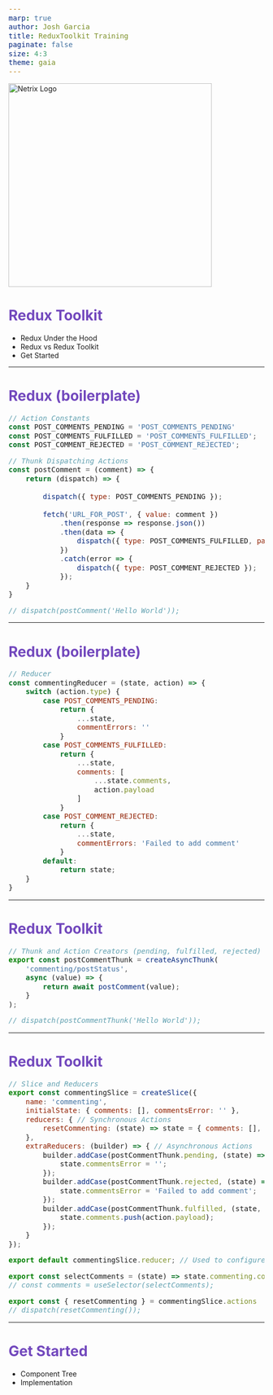 ```yaml
---
marp: true
author: Josh Garcia
title: ReduxToolkit Training
paginate: false
size: 4:3
theme: gaia
---
```


<style>
    :root {
        --color-background: #2E1A47;
        --color-foreground: #fff;
		font-family: Montserrat;
    }

    h1 {
        color: #7248BD;
    }

    h2 {
        color: #666;
    }

    img {
        width: 400px;
    }

	span {
		font-size: 14px;
	}
</style>

![Netrix Logo](https://www.netrixllc.com/wp-content/uploads/2020/09/Netrix-Logo.png)

# Redux Toolkit
-   Redux Under the Hood
-   Redux vs Redux Toolkit
-	Get Started

---

# Redux (boilerplate)

```js
// Action Constants
const POST_COMMENTS_PENDING = 'POST_COMMENTS_PENDING'
const POST_COMMENTS_FULFILLED = 'POST_COMMENTS_FULFILLED';
const POST_COMMENT_REJECTED = 'POST_COMMENT_REJECTED';

// Thunk Dispatching Actions
const postComment = (comment) => {
	return (dispatch) => {
		
		dispatch({ type: POST_COMMENTS_PENDING });
		
		fetch('URL_FOR_POST', { value: comment })
			.then(response => response.json())
			.then(data => {
				dispatch({ type: POST_COMMENTS_FULFILLED, payload: data });
			})
			.catch(error => {
				dispatch({ type: POST_COMMENT_REJECTED });
			});
	}
}

// dispatch(postComment('Hello World'));
```

---

# Redux (boilerplate)

```js
// Reducer
const commentingReducer = (state, action) => {
	switch (action.type) {
		case POST_COMMENTS_PENDING:
			return {
				...state,
				commentErrors: ''
			}
		case POST_COMMENTS_FULFILLED:
			return {
				...state,
				comments: [
					...state.comments,
					action.payload
				]
			}
		case POST_COMMENT_REJECTED:
			return {
				...state,
				commentErrors: 'Failed to add comment'
			}
		default:
			return state;
	}
}
```

---
# Redux Toolkit

```js
// Thunk and Action Creators (pending, fulfilled, rejected)
export const postCommentThunk = createAsyncThunk(
    'commenting/postStatus',
    async (value) => {
        return await postComment(value);
    }
);

// dispatch(postCommentThunk('Hello World'));
```

---
# Redux Toolkit

```js
// Slice and Reducers
export const commentingSlice = createSlice({
	name: 'commenting',
	initialState: { comments: [], commentsError: '' },
	reducers: { // Synchronous Actions
		resetCommenting: (state) => state = { comments: [], commentsError: ''}
	},
	extraReducers: (builder) => { // Asynchronous Actions
		builder.addCase(postCommentThunk.pending, (state) => {
			state.commentsError = '';
		});
		builder.addCase(postCommentThunk.rejected, (state) => {
			state.commentsError = 'Failed to add comment';
		});
		builder.addCase(postCommentThunk.fulfilled, (state, action) => {
			state.comments.push(action.payload);
		});
	}
});

export default commentingSlice.reducer; // Used to configure store

export const selectComments = (state) => state.commenting.comments; // state.{sliceName}.{propertyName}
// const comments = useSelector(selectComments);

export const { resetCommenting } = commentingSlice.actions
// dispatch(resetCommenting());
```

---

#	Get Started

-	Component Tree
-	Implementation